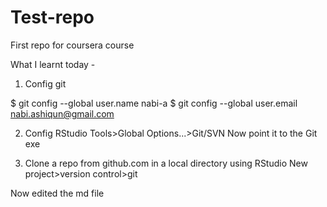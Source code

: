 # Test-repo
First repo for coursera course

What I learnt today -

1. Config git

$ git config --global user.name nabi-a
$ git config --global user.email nabi.ashiqun@gmail.com

2. Config RStudio
Tools>Global Options...>Git/SVN
  Now point it to the Git exe
  
3. Clone a repo from github.com in a local directory using RStudio
New project>version control>git

Now edited the md file

